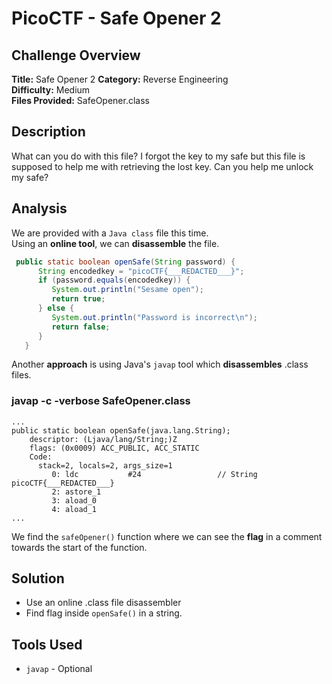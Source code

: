 # PicoCTF - Safe Opener 2

## Challenge Overview
**Title:** Safe Opener 2
**Category:** Reverse Engineering  
**Difficulty:** Medium  
**Files Provided:** SafeOpener.class

## Description
What can you do with this file? I forgot the key to my safe but this file is supposed to help me with retrieving the lost key. Can you help me unlock my safe?

## Analysis
We are provided with a `Java class` file this time.  
Using an **online tool**, we can **disassemble** the file.  
```java
 public static boolean openSafe(String password) {
      String encodedkey = "picoCTF{___REDACTED___}";
      if (password.equals(encodedkey)) {
         System.out.println("Sesame open");
         return true;
      } else {
         System.out.println("Password is incorrect\n");
         return false;
      }
   }
```

Another **approach** is using Java's `javap` tool which **disassembles** .class files.  
### javap -c -verbose SafeOpener.class
```
...
public static boolean openSafe(java.lang.String);
    descriptor: (Ljava/lang/String;)Z
    flags: (0x0009) ACC_PUBLIC, ACC_STATIC
    Code:
      stack=2, locals=2, args_size=1
         0: ldc           #24                 // String picoCTF{___REDACTED___}
         2: astore_1
         3: aload_0
         4: aload_1
...
```
We find the `safeOpener()` function where we can see the **flag** in a comment towards the start of the function.
## Solution
- Use an online .class file disassembler
- Find flag inside `openSafe()` in a string.
## Tools Used
- `javap` - Optional